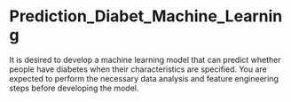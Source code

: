 # Prediction_Diabet_Machine_Learning
It is desired to develop a machine learning model that can predict whether people have diabetes when their characteristics are specified. You are expected to perform the necessary data analysis and feature engineering steps before developing the model.
